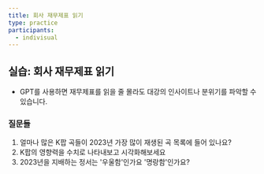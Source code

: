 ```yaml
---
title: 회사 재무제표 읽기
type: practice
participants:
  - indivisual
---
```

## 실습: 회사 재무제표 읽기

- GPT를 사용하면 재무제표를 읽을 줄 몰라도 대강의 인사이트나 분위기를 파악할 수 있습니다. 

### 질문들

1. 얼마나 많은 K팝 곡들이 2023년 가장 많이 재생된 곡 목록에 들어 있나요?
2. K팝의 영향력을 수치로 나타내보고 시각화해보세요
3. 2023년을 지배하는 정서는 '우울함'인가요 '명랑함'인가요?